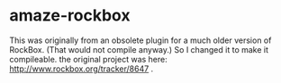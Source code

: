 # amaze-rockbox

This was originally from an obsolete plugin for a much older version of RockBox. (That would not compile anyway.)
So I changed it to make it compileable. the original project was here: http://www.rockbox.org/tracker/8647 .
